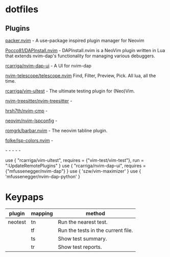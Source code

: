 # dotfiles

## Plugins

[packer.nvim](https://github.com/wbthomason/packer.nvim) -  A use-package inspired plugin manager for Neovim

[Pocco81/DAPInstall.nvim](https://github.com/Pocco81/DAPInstall.nvim) - DAPInstall.nvim is a NeoVim plugin written in Lua that extends nvim-dap's functionality for managing various debuggers.

[rcarriga/nvim-dap-ui](https://github.com/rcarriga/nvim-dap-ui) - A UI for nvim-dap

[nvim-telescope/telescope.nvim](https://github.com/nvim-telescope/telescope.nvim) Find, Filter, Preview, Pick. All lua, all the time.

[rcarriga/vim-ultest](https://github.com/rcarriga/vim-ultest) - The ultimate testing plugin for (Neo)Vim.

[nvim-treesitter/nvim-treesitter]() -

[hrsh7th/nvim-cmp]() -

[neovim/nvim-lspconfig]() -

[romgrk/barbar.nvim](https://github.com/romgrk/barbar.nvim) - The neovim tabline plugin.

[folke/lsp-colors.nvim]() -

[]() -
[]() -
[]() -
[]() -
[]() -


 use { "rcarriga/vim-ultest", requires = {"vim-test/vim-test"}, run = ":UpdateRemotePlugins" }
  use { "rcarriga/nvim-dap-ui", requires = {"mfussenegger/nvim-dap"} }
  use { 'szw/vim-maximizer' }
  use { 'mfussenegger/nvim-dap-python' }


# Keypaps

|plugin|mapping|method|
|------|---|------|
|neotest|<leader>tn|Run the nearest test.|
||<leader>tf|Run the tests in the current file.|
||<leader>ts|Show test summary.|
||<leader>tr|Show test reports.|

